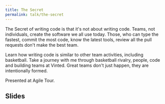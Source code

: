 ```yaml
---
title: The Secret
permalink: talk/the-secret
---
```



The Secret of writing code is that it's not about writing code. Teams, not individuals, create the software we all use today. Those, who can type the fastest, commit the most code, know the latest tools, review all the pull requests don't make the best team.

Learn how writing code is similar to other team activities, including basketball. Take a journey with me through basketball rivalry, people, code and building teams at Vinted. Great teams don't just happen, they are intentionally formed.

Presented at Agile Tour.

## Slides

<script async class="speakerdeck-embed" data-id="a48939407ce544de989851af2acaa637" data-ratio="1.77777777777778" src="//speakerdeck.com/assets/embed.js"></script>
